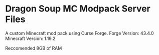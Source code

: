 # Dragon Soup MC Modpack Server Files
A custom Minecraft mod pack using Curse Forge.
Forge Version: 43.4.0
Minecraft Version: 1.19.2

Reccomended 8GB of RAM
